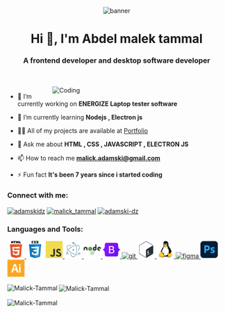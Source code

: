 <p align="center">
<img src="https://www.careerguide.com/career/wp-content/uploads/2020/03/full-stack-development.gif" alt="banner">
</p>

<h1 align="center">Hi 👋, I'm Abdel malek tammal</h1>
<h3 align="center">A frontend developer and desktop software developer</h3>

<br>
<br>

<img align="right" width="400px" alt="Coding" src="https://i.pinimg.com/originals/e4/26/70/e426702edf874b181aced1e2fa5c6cde.gif">

- 🔭 I’m currently working on **ENERGIZE Laptop tester software**

- 🌱 I’m currently learning **Nodejs , Electron js**

- 👨‍💻 All of my projects are available at [Portfolio](http://malicktammal.netlify.app/)

- 💬 Ask me about **HTML , CSS , JAVASCRIPT , ELECTRON JS**

- 📫 How to reach me **malick.adamski@gmail.com**

- ⚡ Fun fact **It's been 7 years since i started coding**

<h3 align="left">Connect with me:</h3>
<p align="left">
<a href="https://codepen.io/adamskidz" target="blank"><img align="center" src="https://raw.githubusercontent.com/rahuldkjain/github-profile-readme-generator/master/src/images/icons/Social/codepen.svg" alt="adamskidz" height="30" width="40" /></a>
<a href="https://instagram.com/malick_tammal" target="blank"><img align="center" src="https://raw.githubusercontent.com/rahuldkjain/github-profile-readme-generator/master/src/images/icons/Social/instagram.svg" alt="malick_tammal" height="30" width="40" /></a>
<a href="https://www.youtube.com/channel/UCmLTg0TBizTda3dpSObkA2w" target="blank"><img align="center" src="https://raw.githubusercontent.com/rahuldkjain/github-profile-readme-generator/master/src/images/icons/Social/youtube.svg" alt="adamski-dz" height="30" width="40" /></a>
</p>

<h3 align="left">Languages and Tools:</h3>

<p align="left">

<a href="https://www.w3.org/html/" target="_blank" rel="noreferrer"> <img src="https://raw.githubusercontent.com/devicons/devicon/master/icons/html5/html5-original-wordmark.svg" alt="html5" width="40" height="40"/>
</a> <a href="https://www.w3schools.com/css/" target="_blank" rel="noreferrer"> <img src="https://raw.githubusercontent.com/devicons/devicon/master/icons/css3/css3-original-wordmark.svg" alt="css3" width="40" height="40"/></a>
</a> <a href="https://developer.mozilla.org/en-US/docs/Web/JavaScript" target="_blank" rel="noreferrer"> <img src="https://raw.githubusercontent.com/devicons/devicon/master/icons/javascript/javascript-original.svg" alt="javascript" width="40" height="40"/> </a>
<a href="https://www.electronjs.org" target="_blank" rel="noreferrer"> <img src="https://raw.githubusercontent.com/devicons/devicon/master/icons/electron/electron-original.svg" alt="electron" width="40" height="40"/> </a>
<a href="https://nodejs.org" target="_blank" rel="noreferrer"> <img src="https://raw.githubusercontent.com/devicons/devicon/master/icons/nodejs/nodejs-original-wordmark.svg" alt="nodejs" width="40" height="40"/> </a>
<a href="https://getbootstrap.com" target="_blank" rel="noreferrer"> <img src="https://raw.githubusercontent.com/devicons/devicon/master/icons/bootstrap/bootstrap-original.svg" alt="bootstrap" width="40" height="40"/>
<a href="https://git-scm.com/" target="_blank" rel="noreferrer"> <img src="https://www.vectorlogo.zone/logos/git-scm/git-scm-icon.svg" alt="git" width="40" height="40"/> </a>
<a href="https://www.gnu.org/software/bash/" target="_blank" rel="noreferrer"> <img src="https://raw.githubusercontent.com/devicons/devicon/master/icons/bash/bash-original.svg" alt="bash" width="40" height="40"/> </a>
<a href="https://www.linux.org/" target="_blank" rel="noreferrer"> <img src="https://raw.githubusercontent.com/devicons/devicon/master/icons/linux/linux-original.svg" alt="linux" width="40" height="40"/> </a>
<a href="https://www.figma.com/" target="_blank" rel="noreferrer"> <img src="https://www.vectorlogo.zone/logos/figma/figma-icon.svg" alt="figma" width="40" height="40"/> </a>
<a href="https://www.photoshop.com/en" target="_blank" rel="noreferrer"> <img src="https://raw.githubusercontent.com/devicons/devicon/master/icons/photoshop/photoshop-original.svg" alt="photoshop" width="40" height="40"/> </a>
<a href="https://www.adobe.com/mena_en/products/illustrator.html" target="_blank" rel="noreferrer"> <img src="https://raw.githubusercontent.com/devicons/devicon/master/icons/illustrator/illustrator-plain.svg" alt="illustrator" width="40" height="40"/> </a>

<p><img align="left" src="https://github-readme-stats.vercel.app/api/top-langs?username=Malick-Tammal&show_icons=true&locale=en&layout=compact" alt="Malick-Tammal" /></p>

<p>&nbsp;<img align="center" src="https://github-readme-stats.vercel.app/api?username=Malick-Tammal&show_icons=true&locale=en" alt="Malick-Tammal" /></p>

<p><img align="center" src="https://github-readme-streak-stats.herokuapp.com/?user=Malick-Tammal&" alt="Malick-Tammal" /></p>
